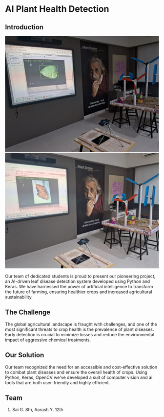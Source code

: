 # AI Plant Health Detection

## Introduction
![group](assets/images/team45.jpg#team)
![group](assets/images/team46.jpg#team)

Our team of dedicated students is proud to present our pioneering project, an AI-driven leaf disease detection system developed using Python and Keras. We have harnessed the power of artificial intelligence to transform the future of farming, ensuring healthier crops and increased agricultural sustainability.

## The Challenge

The global agricultural landscape is fraught with challenges, and one of the most significant threats to crop health is the prevalence of plant diseases. Early detection is crucial to minimize losses and reduce the environmental impact of aggressive chemical treatments.

## Our Solution

Our team recognized the need for an accessible and cost-effective solution to combat plant diseases and ensure the overall health of crops. Using Python, Keras, OpenCV we've developed a suit of computer vision and ai tools that are both user-friendly and highly efficient.

## Team
1) Sai G. 8th, Aarush Y. 12th




